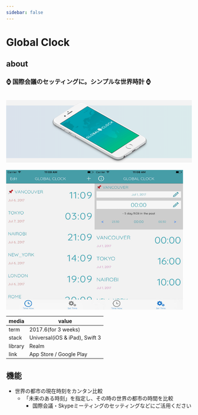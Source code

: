 ```yaml
---
sidebar: false
---
```


# Global Clock

## about

### ⌚ 国際会議のセッティングに。シンプルな世界時計 ⌚
<br>
<div>
<img src="../img/gt1.png">
</div>
<br>
<div style="float:left;">
    <img src="../img/gt2.jpg" style="width:240px; height:380px">
</div>
<div style="float:clear;">
    <img src="../img/gt3.jpg" style="width:240px; height:380px">
</div>

|media|value|
|---|---|
|term|2017.6(for 3 weeks)|
|stack|Universal(iOS & iPad), Swift 3|
|library|Realm|
|link|App Store / Google Play|

## 機能
- 世界の都市の現在時刻をカンタン比較
    - 「未来のある時刻」を指定し、その時の世界の都市の時間を比較
        - 国際会議・Skypeミーティングのセッティングなどにご活用ください